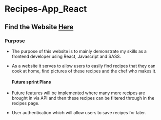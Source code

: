 # Recipes-App_React

## Find the Website [Here](https://renaldas0.github.io/Recipes-App_React/)

### Purpose
- The purpose of this website is to mainly demonstrate my skills as a frontend developer using React, Javascript and SASS.
- As a website it serves to allow users to easily find recipes that they can cook at home, find pictures of these recipes and the chef who makes it.

  #### Future sprint Plans
- Future features will be implemented where many more recipes are brought in via API and then these recipes can be filtered through in the recipes page.
- User authentication which will allow users to save recipes for later.
